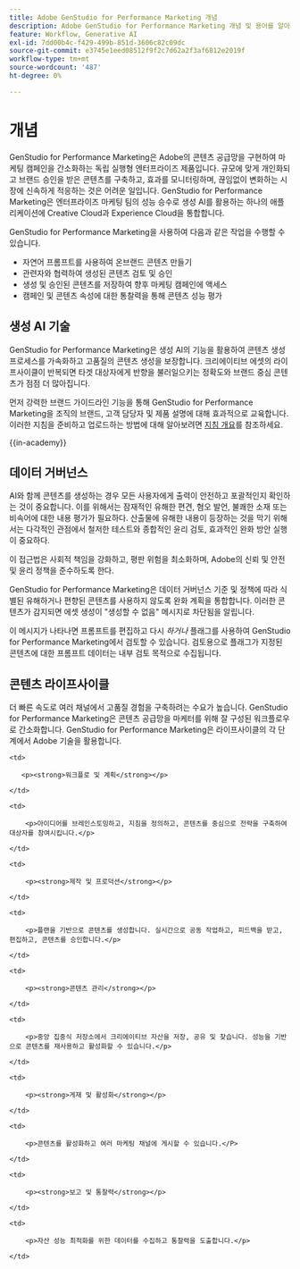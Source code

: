 ```yaml
---
title: Adobe GenStudio for Performance Marketing 개념
description: Adobe GenStudio for Performance Marketing 개념 및 용어를 알아봅니다.
feature: Workflow, Generative AI
exl-id: 7dd00b4c-f429-499b-851d-3606c82c09dc
source-git-commit: e3745e1eed08512f9f2c7d62a2f3af6812e2019f
workflow-type: tm+mt
source-wordcount: '487'
ht-degree: 0%

---
```


# 개념

GenStudio for Performance Marketing은 Adobe의 콘텐츠 공급망을 구현하여 마케팅 캠페인을 간소화하는 독립 실행형 엔터프라이즈 제품입니다. 규모에 맞게 개인화되고 브랜드 승인을 받은 콘텐츠를 구축하고, 효과를 모니터링하며, 끊임없이 변화하는 시장에 신속하게 적응하는 것은 어려운 일입니다. GenStudio for Performance Marketing은 엔터프라이즈 마케팅 팀의 성능 승수로 생성 AI를 활용하는 하나의 애플리케이션에 Creative Cloud과 Experience Cloud을 통합합니다.

GenStudio for Performance Marketing을 사용하여 다음과 같은 작업을 수행할 수 있습니다.

* 자연어 프롬프트를 사용하여 온브랜드 콘텐츠 만들기
* 관련자와 협력하여 생성된 콘텐츠 검토 및 승인
* 생성 및 승인된 콘텐츠를 저장하여 향후 마케팅 캠페인에 액세스
* 캠페인 및 콘텐츠 속성에 대한 통찰력을 통해 콘텐츠 성능 평가

## 생성 AI 기술

GenStudio for Performance Marketing은 생성 AI의 기능을 활용하여 콘텐츠 생성 프로세스를 가속화하고 고품질의 콘텐츠 생성을 보장합니다. 크리에이티브 에셋의 라이프사이클이 반복되면 타겟 대상자에게 반향을 불러일으키는 정확도와 브랜드 중심 콘텐츠가 점점 더 많아집니다.

먼저 강력한 브랜드 가이드라인 기능을 통해 GenStudio for Performance Marketing을 조직의 브랜드, 고객 담당자 및 제품 설명에 대해 효과적으로 교육합니다. 이러한 지침을 준비하고 업로드하는 방법에 대해 알아보려면 [지침 개요](../user-guide/guidelines/overview.md)를 참조하세요.

{{in-academy}}

## 데이터 거버넌스

AI와 함께 콘텐츠를 생성하는 경우 모든 사용자에게 출력이 안전하고 포괄적인지 확인하는 것이 중요합니다. 이를 위해서는 잠재적인 유해한 편견, 혐오 발언, 불쾌한 소재 또는 비속어에 대한 내용 평가가 필요하다. 산출물에 유해한 내용이 등장하는 것을 막기 위해서는 다각적인 관점에서 철저한 테스트와 종합적인 윤리 검토, 효과적인 완화 방안 실행이 중요하다.

이 접근법은 사회적 책임을 강화하고, 평판 위험을 최소화하며, Adobe의 신뢰 및 안전 및 윤리 정책을 준수하도록 한다.

GenStudio for Performance Marketing은 데이터 거버넌스 기준 및 정책에 따라 식별된 유해하거나 편향된 콘텐츠를 사용하지 않도록 완화 계획을 통합합니다. 이러한 콘텐츠가 감지되면 에셋 생성이 &quot;생성할 수 없음&quot; 메시지로 차단됨을 알립니다.

이 메시지가 나타나면 프롬프트를 편집하고 다시 _하거나_ 플래그를 사용하여 GenStudio for Performance Marketing에서 검토할 수 있습니다. 검토용으로 플래그가 지정된 콘텐츠에 대한 프롬프트 데이터는 내부 검토 목적으로 수집됩니다.

## 콘텐츠 라이프사이클

더 빠른 속도로 여러 채널에서 고품질 경험을 구축하려는 수요가 높습니다. GenStudio for Performance Marketing은 콘텐츠 공급망을 마케터를 위해 잘 구성된 워크플로우로 간소화합니다. GenStudio for Performance Marketing은 라이프사이클의 각 단계에서 Adobe 기술을 활용합니다.

<table style="table-layout:auto">

<tr style="border: 0;">

    <td>

       <p><strong>워크플로 및 계획</strong></p>

    </td>

    <td>

        <p>아이디어를 브레인스토밍하고, 지침을 정의하고, 콘텐츠를 중심으로 전략을 구축하여 대상자를 참여시킵니다.</p>

    </td>

</tr>

<tr style="border: 0;">

    <td>

        <p><strong>제작 및 프로덕션</strong></p>

    </td>

    <td>

        <p>플랜을 기반으로 콘텐츠를 생성합니다. 실시간으로 공동 작업하고, 피드백을 받고, 편집하고, 콘텐츠를 승인합니다.</p>

    </td>

</tr>

<tr style="border: 0;">

    <td>

        <p><strong>콘텐츠 관리</strong></p>

    </td>

    <td>

        <p>중앙 집중식 저장소에서 크리에이티브 자산을 저장, 공유 및 찾습니다. 성능을 기반으로 콘텐츠를 재사용하고 활성화할 수 있습니다.</p>

    </td>

</tr>

<tr style="border: 0;">

    <td>

        <p><strong>게재 및 활성화</strong></p>

    </td>

    <td>

        <p>콘텐츠를 활성화하고 여러 마케팅 채널에 게시할 수 있습니다.</P>

    </td>

</tr>

<tr style="border: 0;">

    <td>

        <p><strong>보고 및 통찰력</strong></p>

    </td>

    <td>

        <p>자산 성능 최적화를 위한 데이터를 수집하고 통찰력을 도출합니다.</p>

    </td>

</tr>

</table>
